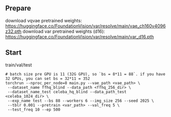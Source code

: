 ## Prepare
download vqvae pretrained weights: https://huggingface.co/FoundationVision/var/resolve/main/vae_ch160v4096z32.pth
download var pretrained weights (d16): https://huggingface.co/FoundationVision/var/resolve/main/var_d16.pth

## Start

train/val/test
```shell
# batch size pre GPU is 11 (32G GPU), so `bs = 8*11 = 88`. if you have 32 GPUs, you can set bs = 32*11 = 352
torchrun --nproc_per_node=8 main.py --vae_path <vae_path> \
 --dataset_name ffhq_blind --data_path <ffhq_256_dir> \ 
 --dataset_name_test celeba_hq_blind --data_path_test <celeba_1024_dir> \ 
 --exp_name test --bs 88 --workers 6 --img_size 256 --seed 2025 \ 
 --tblr 0.001 --pretrain <var_path> --val_freq 5 \ 
 --test_freq 10 --ep 500
```